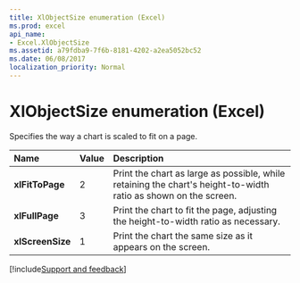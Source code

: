```yaml
---
title: XlObjectSize enumeration (Excel)
ms.prod: excel
api_name:
- Excel.XlObjectSize
ms.assetid: a79fdba9-7f6b-8181-4202-a2ea5052bc52
ms.date: 06/08/2017
localization_priority: Normal
---
```



# XlObjectSize enumeration (Excel)

Specifies the way a chart is scaled to fit on a page.



|Name|Value|Description|
|:-----|:-----|:-----|
| **xlFitToPage**|2|Print the chart as large as possible, while retaining the chart's height-to-width ratio as shown on the screen.|
| **xlFullPage**|3|Print the chart to fit the page, adjusting the height-to-width ratio as necessary.|
| **xlScreenSize**|1|Print the chart the same size as it appears on the screen.|

[!include[Support and feedback](~/includes/feedback-boilerplate.md)]